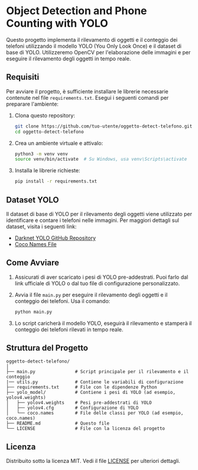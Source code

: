 # Object Detection and Phone Counting with YOLO

Questo progetto implementa il rilevamento di oggetti e il conteggio dei telefoni utilizzando il modello YOLO (You Only Look Once) e il dataset di base di YOLO. Utilizzeremo OpenCV per l'elaborazione delle immagini e per eseguire il rilevamento degli oggetti in tempo reale.

## Requisiti

Per avviare il progetto, è sufficiente installare le librerie necessarie contenute nel file `requirements.txt`. Esegui i seguenti comandi per preparare l'ambiente:

1. Clona questo repository:
    ```bash
    git clone https://github.com/tuo-utente/oggetto-detect-telefono.git
    cd oggetto-detect-telefono
    ```

2. Crea un ambiente virtuale e attivalo:
    ```bash
    python3 -m venv venv
    source venv/bin/activate  # Su Windows, usa venv\Scripts\activate
    ```

3. Installa le librerie richieste:
    ```bash
    pip install -r requirements.txt
    ```

## Dataset YOLO

Il dataset di base di YOLO per il rilevamento degli oggetti viene utilizzato per identificare e contare i telefoni nelle immagini. Per maggiori dettagli sul dataset, visita i seguenti link:

- [Darknet YOLO GitHub Repository](https://github.com/AlexeyAB/darknet?tab=readme-ov-file)
- [Coco Names File](https://github.com/AlexeyAB/darknet/blob/master/data/coco.names)

## Come Avviare

1. Assicurati di aver scaricato i pesi di YOLO pre-addestrati. Puoi farlo dal link ufficiale di YOLO o dal tuo file di configurazione personalizzato.
   
2. Avvia il file `main.py` per eseguire il rilevamento degli oggetti e il conteggio dei telefoni. Usa il comando:

    ```bash
    python main.py
    ```

3. Lo script caricherà il modello YOLO, eseguirà il rilevamento e stamperà il conteggio dei telefoni rilevati in tempo reale.

## Struttura del Progetto
```
oggetto-detect-telefono/
│
├── main.py               # Script principale per il rilevamento e il conteggio
|── utils.py              # Contiene le variabili di configurazione
├── requirements.txt      # File con le dipendenze Python
├── yolo_model/           # Contiene i pesi di YOLO (ad esempio, yolov4.weights)
│   ├── yolov4.weights    # Pesi pre-addestrati di YOLO
│   ├── yolov4.cfg        # Configurazione di YOLO
│   └── coco.names        # File delle classi per YOLO (ad esempio, coco.names)
├── README.md             # Questo file
└── LICENSE               # File con la licenza del progetto
```

## Licenza

Distribuito sotto la licenza MIT. Vedi il file [LICENSE](LICENSE) per ulteriori dettagli.
